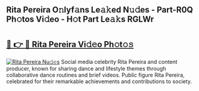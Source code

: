 ## Rita Pereira O𝚗lyf𝚊ns Le𝚊𝚔ed N𝚞𝚍es - Part-R0Q Ph𝚘tos Vi𝚍eo - H𝚘t Part Le𝚊𝚔s RGLWr

# <h2><a href="http://hfaezq.feru.top/?c=Rita+Pereira">🔗 👉 🔴 Rita Pereira Vi𝚍𝚎o Ph𝚘t𝚘𝚜</a></h2>

[![Rita Pereira Nu𝚍𝚎s](https://i.imgur.com/0TWrTi3.gif)](http://hfaezq.feru.top/?c=Rita+Pereira)
Social media celebrity Rita Pereira and content producer, known for sharing dance and lifestyle themes through collaborative dance routines and brief videos. Public figure Rita Pereira, celebrated for their remarkable achievements and contributions to society. 
